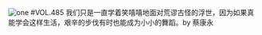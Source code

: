 ![one](http://image.wufazhuce.com/FigGL5f8rr2ogh7A2C4EJTcZpRPN)
#VOL.485
我们只是一直学着笑嘻嘻地面对荒谬古怪的浮世，因为如果真能学会这样生活，艰辛的步伐有时也能成为小小的舞蹈。by 蔡康永